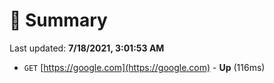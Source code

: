# 📖 Summary
Last updated: **7/18/2021, 3:01:53 AM**

- `GET` [https://google.com](https://google.com) - **Up** (116ms)
